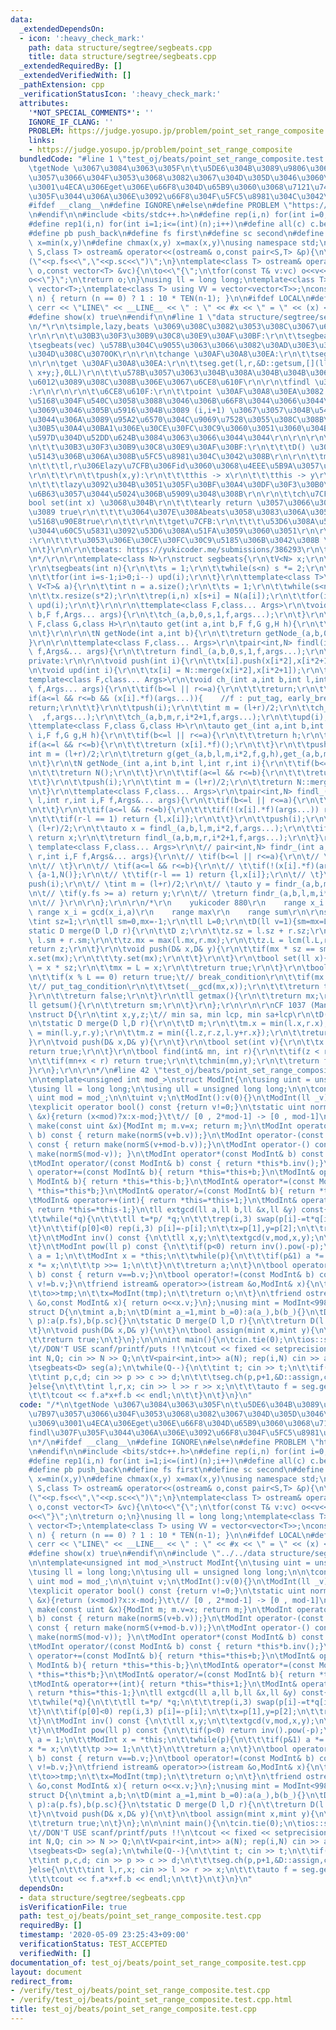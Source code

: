 ```yaml
---
data:
  _extendedDependsOn:
  - icon: ':heavy_check_mark:'
    path: data structure/segtree/segbeats.cpp
    title: data structure/segtree/segbeats.cpp
  _extendedRequiredBy: []
  _extendedVerifiedWith: []
  _pathExtension: cpp
  _verificationStatusIcon: ':heavy_check_mark:'
  attributes:
    '*NOT_SPECIAL_COMMENTS*': ''
    IGNORE_IF_CLANG: ''
    PROBLEM: https://judge.yosupo.jp/problem/point_set_range_composite
    links:
    - https://judge.yosupo.jp/problem/point_set_range_composite
  bundledCode: "#line 1 \"test_oj/beats/point_set_range_composite.test.cpp\"\n/*\n\
    \tgetNode \u3067\u3084\u3063\u305F\n\t\u5DE6\u304B\u3089\u9806\u306B\u8A08\u7B97\
    \u3057\u3066\u304F\u3053\u3068\u3082\u3067\u304D\u305D\u3046\u3060\u3051\u3069\
    \u3001\u4ECA\u306Eget\u306E\u66F8\u304D\u65B9\u3060\u3068\u7121\u7406\u3001findl\u307F\
    \u305F\u3044\u306A\u306E\u3092\u66F8\u304F\u5FC5\u8981\u304C\u3042\u308B\n*/\n\
    #ifdef __clang__\n#define IGNORE\n#else\n#define PROBLEM \"https://judge.yosupo.jp/problem/point_set_range_composite\"\
    \n#endif\n\n#include <bits/stdc++.h>\n#define rep(i,n) for(int i=0;i<(int)(n);i++)\n\
    #define rep1(i,n) for(int i=1;i<=(int)(n);i++)\n#define all(c) c.begin(),c.end()\n\
    #define pb push_back\n#define fs first\n#define sc second\n#define chmin(x,y)\
    \ x=min(x,y)\n#define chmax(x,y) x=max(x,y)\nusing namespace std;\ntemplate<class\
    \ S,class T> ostream& operator<<(ostream& o,const pair<S,T> &p){\n\treturn o<<\"\
    (\"<<p.fs<<\",\"<<p.sc<<\")\";\n}\ntemplate<class T> ostream& operator<<(ostream&\
    \ o,const vector<T> &vc){\n\to<<\"{\";\n\tfor(const T& v:vc) o<<v<<\",\";\n\t\
    o<<\"}\";\n\treturn o;\n}\nusing ll = long long;\ntemplate<class T> using V =\
    \ vector<T>;\ntemplate<class T> using VV = vector<vector<T>>;\nconstexpr ll TEN(int\
    \ n) { return (n == 0) ? 1 : 10 * TEN(n-1); }\n\n#ifdef LOCAL\n#define show(x)\
    \ cerr << \"LINE\" << __LINE__ << \" : \" << #x << \" = \" << (x) << endl\n#else\n\
    #define show(x) true\n#endif\n\n#line 1 \"data structure/segtree/segbeats.cpp\"\
    \n/*\r\n\tsimple,lazy,beats \u3069\u308C\u3082\u3053\u308C\u3067\u66F8\u3051\u308B\
    \r\n\r\n\t\u30B3\u30F3\u30B9\u30C8\u30E9\u30AF\u30BF:\r\n\t\tsegbeats(n)\r\n\t\
    \tsegbeats(vec) \u578B\u304C\u9055\u3063\u3066\u3082\u30AD\u30E3\u30B9\u30C8\u3067\
    \u304D\u308C\u3070OK\r\n\r\n\tchange \u30AF\u30A8\u30EA:\r\n\t\tseg.ch(l,r,&D::set,x)\r\
    \n\r\n\tget \u30AF\u30A8\u30EA:\r\n\t\tseg.get(l,r,&D::getsum,[](ll x,ll y){return\
    \ x+y;},0LL)\r\n\t\t\u578B\u3057\u3063\u304B\u308A\u304B\u304B\u306A\u3044\u3068\
    \u6012\u3089\u308C\u308B\u306E\u3067\u6CE8\u610F\r\n\r\n\tfindl \u30AF\u30A8\u30EA\
    :\r\n\r\n\r\n\t\u6CE8\u610F:\r\n\t\tpoint \u30AF\u30A8\u30EA\u3082 range \u3068\
    \u5168\u304F\u540C\u3058\u3088\u3046\u306B\u66F8\u3044\u3066\u3044\u3044\u3001\
    \u3069\u3046\u305B\u5916\u304B\u3089 (i,i+1) \u3067\u3057\u304B\u547C\u3070\u306A\
    \u3044\u306A\u3089\u95A2\u6570\u304C\u9069\u7528\u3055\u308C\u308B\u306E\u3082\
    \u30B5\u30A4\u30BA1\u306E\u30CE\u30FC\u30C9\u3060\u3051\u3060\u304B\u3089\u3001\
    \u597D\u304D\u52DD\u624B\u3084\u3063\u3066\u3044\u3044\r\n\r\n\r\n\tstruct D{\r\
    \n\t\t\u30B3\u30F3\u30B9\u30C8\u30E9\u30AF\u30BF:\r\n\t\t\tD() \u304C\u5358\u4F4D\
    \u5143\u306B\u306A\u308B\u5FC5\u8981\u304C\u3042\u308B\r\n\r\n\t\tmerge(l,r):\r\
    \n\t\t\tl,r\u306Elazy\u7CFB\u306Fid\u3060\u3068\u4EEE\u5B9A\u3057\u3066\u826F\u3044\
    \r\n\t\t\r\n\t\tpush(x,y):\r\n\t\t\tthis -> x\r\n\t\t\tthis -> y\r\n\t\t\tthis_lazy.clear()\r\
    \n\t\t\tlazy\u3092\u304B\u3051\u305F\u30BF\u30A4\u30DF\u30F3\u30B0\u3067val\u3092\
    \u6B63\u3057\u3044\u5024\u306B\u5909\u3048\u308B\r\n\r\n\t\tch\u7CFB:\r\n\t\t\t\
    bool set(int x) \u3068\u304B\r\n\t\t\tearly return \u3057\u3066\u3044\u3044\u306A\
    \u3089 true\r\n\t\t\t\u3064\u307E\u308Abeats\u3058\u3083\u306A\u3051\u308C\u3070\
    \u5168\u90E8true\r\n\t\t\r\n\t\tget\u7CFB:\r\n\t\t\t\u53D6\u308A\u51FA\u3057\u305F\
    \u3044\u60C5\u5831\u3092\u53D6\u308A\u51FA\u3059\u3060\u3051\r\n\r\n\t\tfind\u7CFB\
    :\r\n\t\t\t\u3053\u306E\u30CE\u30FC\u30C9\u5185\u306B\u3042\u308B \u2192 true\r\
    \n\t}\r\n\r\n\tbeats: https://yukicoder.me/submissions/386293\r\n\tfindl: https://codeforces.com/contest/1037/submission/61831108\r\
    \n*/\r\n\r\ntemplate<class N>\r\nstruct segbeats{\r\n\tV<N> x;\r\n\tint s;\r\n\
    \r\n\tsegbeats(int n){\r\n\t\ts = 1;\r\n\t\twhile(s<n) s *= 2;\r\n\t\tx.resize(s*2);\r\
    \n\t\tfor(int i=s-1;i>0;i--) upd(i);\r\n\t}\r\n\ttemplate<class T>\r\n\tsegbeats(const\
    \ V<T>& a){\r\n\t\tint n = a.size();\r\n\t\ts = 1;\r\n\t\twhile(s<n) s *= 2;\r\
    \n\t\tx.resize(s*2);\r\n\t\trep(i,n) x[s+i] = N(a[i]);\r\n\t\tfor(int i=s-1;i>0;i--)\
    \ upd(i);\r\n\t}\r\n\r\n\ttemplate<class F,class... Args>\r\n\tvoid ch(int a,int\
    \ b,F f,Args... args){\r\n\t\tch_(a,b,0,s,1,f,args...);\r\n\t}\r\n\r\n\ttemplate<class\
    \ F,class G,class H>\r\n\tauto get(int a,int b,F f,G g,H h){\r\n\t\treturn get_(a,b,0,s,1,f,g,h);\r\
    \n\t}\r\n\r\n\tN getNode(int a,int b){\r\n\t\treturn getNode_(a,b,0,s,1);\r\n\t\
    }\r\n\r\n\ttemplate<class F,class... Args>\r\n\tpair<int,N> findl(int a,int b,F\
    \ f,Args&... args){\r\n\t\treturn findl_(a,b,0,s,1,f,args...);\r\n\t}\r\n\r\n\t\
    private:\r\n\r\n\tvoid push(int i){\r\n\t\tx[i].push(x[i*2],x[i*2+1]);\r\n\t}\r\
    \n\tvoid upd(int i){\r\n\t\tx[i] = N::merge(x[i*2],x[i*2+1]);\r\n\t}\r\n\r\n\t\
    template<class F,class... Args>\r\n\tvoid ch_(int a,int b,int l,int r,int i,F\
    \ f,Args... args){\r\n\t\tif(b<=l || r<=a){\r\n\t\t\treturn;\r\n\t\t}\r\n\t\t\
    if(a<=l && r<=b && (x[i].*f)(args...)){    //f : put_tag, early_break\r\n\t\t\t\
    return;\r\n\t\t}\r\n\t\tpush(i);\r\n\t\tint m = (l+r)/2;\r\n\t\tch_(a,b,l,m,i*2\
    \  ,f,args...);\r\n\t\tch_(a,b,m,r,i*2+1,f,args...);\r\n\t\tupd(i);\r\n\t}\r\n\
    \ttemplate<class F,class G,class H>\r\n\tauto get_(int a,int b,int l,int r,int\
    \ i,F f,G g,H h){\r\n\t\tif(b<=l || r<=a){\r\n\t\t\treturn h;\r\n\t\t}\r\n\t\t\
    if(a<=l && r<=b){\r\n\t\t\treturn (x[i].*f)();\r\n\t\t}\r\n\t\tpush(i);\r\n\t\t\
    int m = (l+r)/2;\r\n\t\treturn g(get_(a,b,l,m,i*2,f,g,h),get_(a,b,m,r,i*2+1,f,g,h));\r\
    \n\t}\r\n\tN getNode_(int a,int b,int l,int r,int i){\r\n\t\tif(b<=l || r<=a){\r\
    \n\t\t\treturn N();\r\n\t\t}\r\n\t\tif(a<=l && r<=b){\r\n\t\t\treturn x[i];\r\n\
    \t\t}\r\n\t\tpush(i);\r\n\t\tint m = (l+r)/2;\r\n\t\treturn N::merge(getNode_(a,b,l,m,i*2),getNode_(a,b,m,r,i*2+1));\r\
    \n\t}\r\n\ttemplate<class F,class... Args>\r\n\tpair<int,N> findl_(int a,int b,int\
    \ l,int r,int i,F f,Args&... args){\r\n\t\tif(b<=l || r<=a){\r\n\t\t\treturn {b,N()};\r\
    \n\t\t}\r\n\t\tif(a<=l && r<=b){\r\n\t\t\tif(!(x[i].*f)(args...)) return {b,N()};\r\
    \n\t\t\tif(r-l == 1) return {l,x[i]};\r\n\t\t}\r\n\t\tpush(i);\r\n\t\tint m =\
    \ (l+r)/2;\r\n\t\tauto x = findl_(a,b,l,m,i*2,f,args...);\r\n\t\tif(x.fs < b)\
    \ return x;\r\n\t\treturn findl_(a,b,m,r,i*2+1,f,args...);\r\n\t}\r\n\r\n\t//\
    \ template<class F,class... Args>\r\n\t// pair<int,N> findr_(int a,int b,int l,int\
    \ r,int i,F f,Args&... args){\r\n\t// \tif(b<=l || r<=a){\r\n\t// \t\treturn {a-1,N()};\r\
    \n\t// \t}\r\n\t// \tif(a<=l && r<=b){\r\n\t// \t\tif(!(x[i].*f)(args...)) return\
    \ {a-1,N()};\r\n\t// \t\tif(r-l == 1) return {l,x[i]};\r\n\t// \t}\r\n\t// \t\
    push(i);\r\n\t// \tint m = (l+r)/2;\r\n\t// \tauto y = findr_(a,b,m,r,i*2+1,f,args...);\r\
    \n\t// \tif(y.fs >= a) return y;\r\n\t// \treturn findr_(a,b,l,m,i*2,f,args...);\r\
    \n\t// }\r\n\r\n};\r\n\r\n/*\r\n    yukicoder 880\r\n    range x_i = a\r\n   \
    \ range x_i = gcd(x_i,a)\r\n    range max\r\n    range sum\r\n\r\nstruct D{\r\n\
    \tint sz=1;\r\n\tll sm=0,mx=-1;\r\n\tll L=0;\r\n\tD(ll v=1){sm=mx=L=v;}\r\n\t\
    static D merge(D l,D r){\r\n\t\tD z;\r\n\t\tz.sz = l.sz + r.sz;\r\n\t\tz.sm =\
    \ l.sm + r.sm;\r\n\t\tz.mx = max(l.mx,r.mx);\r\n\t\tz.L = lcm(l.L,r.L);\r\n\t\t\
    return z;\r\n\t}\r\n\tvoid push(D& x,D& y){\r\n\t\tif(mx * sz == sm){\r\n\t\t\t\
    x.set(mx);\r\n\t\t\ty.set(mx);\r\n\t\t}\r\n\t}\r\n\tbool set(ll x){\r\n\t\tsm\
    \ = x * sz;\r\n\t\tmx = L = x;\r\n\t\treturn true;\r\n\t}\r\n\tbool gcd(ll x){\r\
    \n\t\tif(x % L == 0) return true;\t// break_condition\r\n\t\tif(mx * sz == sm){\t\
    \t// put_tag_condition\r\n\t\t\tset(__gcd(mx,x));\r\n\t\t\treturn true;\r\n\t\t\
    }\r\n\t\treturn false;\r\n\t}\r\n\tll getmax(){\r\n\t\treturn mx;\r\n\t}\r\n\t\
    ll getsum(){\r\n\t\treturn sm;\r\n\t}\r\n};\r\n\r\n\r\nCF 1037 (Manthan 18) H\r\
    \nstruct D{\r\n\tint x,y,z;\t// min sa, min lcp, min sa+lcp\r\n\tD(int l=inf):x(inf),y(l),z(inf){}\r\
    \n\tstatic D merge(D l,D r){\r\n\t\tD m;\r\n\t\tm.x = min(l.x,r.x);\r\n\t\tm.y\
    \ = min(l.y,r.y);\r\n\t\tm.z = min({l.z,r.z,l.y+r.x});\r\n\t\treturn m;\r\n\t\
    }\r\n\tvoid push(D& x,D& y){\r\n\t}\r\n\tbool set(int v){\r\n\t\tx = v;\r\n\t\t\
    return true;\r\n\t}\r\n\tbool find(int& mn, int r){\r\n\t\tif(z < r) return true;\r\
    \n\t\tif(mn+x < r) return true;\r\n\t\tchmin(mn,y);\r\n\t\treturn false;\r\n\t\
    }\r\n};\r\n\r\n*/\n#line 42 \"test_oj/beats/point_set_range_composite.test.cpp\"\
    \n\ntemplate<unsigned int mod_>\nstruct ModInt{\n\tusing uint = unsigned int;\n\
    \tusing ll = long long;\n\tusing ull = unsigned long long;\n\n\tconstexpr static\
    \ uint mod = mod_;\n\n\tuint v;\n\tModInt():v(0){}\n\tModInt(ll _v):v(normS(_v%mod+mod)){}\n\
    \texplicit operator bool() const {return v!=0;}\n\tstatic uint normS(const uint\
    \ &x){return (x<mod)?x:x-mod;}\t\t// [0 , 2*mod-1] -> [0 , mod-1]\n\tstatic ModInt\
    \ make(const uint &x){ModInt m; m.v=x; return m;}\n\tModInt operator+(const ModInt&\
    \ b) const { return make(normS(v+b.v));}\n\tModInt operator-(const ModInt& b)\
    \ const { return make(normS(v+mod-b.v));}\n\tModInt operator-() const { return\
    \ make(normS(mod-v)); }\n\tModInt operator*(const ModInt& b) const { return make((ull)v*b.v%mod);}\n\
    \tModInt operator/(const ModInt& b) const { return *this*b.inv();}\n\tModInt&\
    \ operator+=(const ModInt& b){ return *this=*this+b;}\n\tModInt& operator-=(const\
    \ ModInt& b){ return *this=*this-b;}\n\tModInt& operator*=(const ModInt& b){ return\
    \ *this=*this*b;}\n\tModInt& operator/=(const ModInt& b){ return *this=*this/b;}\n\
    \tModInt& operator++(int){ return *this=*this+1;}\n\tModInt& operator--(int){\
    \ return *this=*this-1;}\n\tll extgcd(ll a,ll b,ll &x,ll &y) const{\n\t\tll p[]={a,1,0},q[]={b,0,1};\n\
    \t\twhile(*q){\n\t\t\tll t=*p/ *q;\n\t\t\trep(i,3) swap(p[i]-=t*q[i],q[i]);\n\t\
    \t}\n\t\tif(p[0]<0) rep(i,3) p[i]=-p[i];\n\t\tx=p[1],y=p[2];\n\t\treturn p[0];\n\
    \t}\n\tModInt inv() const {\n\t\tll x,y;\n\t\textgcd(v,mod,x,y);\n\t\treturn make(normS(x+mod));\n\
    \t}\n\tModInt pow(ll p) const {\n\t\tif(p<0) return inv().pow(-p);\n\t\tModInt\
    \ a = 1;\n\t\tModInt x = *this;\n\t\twhile(p){\n\t\t\tif(p&1) a *= x;\n\t\t\t\
    x *= x;\n\t\t\tp >>= 1;\n\t\t}\n\t\treturn a;\n\t}\n\tbool operator==(const ModInt&\
    \ b) const { return v==b.v;}\n\tbool operator!=(const ModInt& b) const { return\
    \ v!=b.v;}\n\tfriend istream& operator>>(istream &o,ModInt& x){\n\t\tll tmp;\n\
    \t\to>>tmp;\n\t\tx=ModInt(tmp);\n\t\treturn o;\n\t}\n\tfriend ostream& operator<<(ostream\
    \ &o,const ModInt& x){ return o<<x.v;}\n};\nusing mint = ModInt<998244353>;\n\n\
    struct D{\n\tmint a,b;\n\tD(mint a_=1,mint b_=0):a(a_),b(b_){}\n\tD(pair<int,int>\
    \ p):a(p.fs),b(p.sc){}\n\tstatic D merge(D l,D r){\n\t\treturn D(l.a*r.a,l.b*r.a+r.b);\n\
    \t}\n\tvoid push(D& x,D& y){\n\t}\n\tbool assign(mint x,mint y){\n\t\ta=x,b=y;\n\
    \t\treturn true;\n\t}\n};\n\n\nint main(){\n\tcin.tie(0);\n\tios::sync_with_stdio(false);\t\
    \t//DON'T USE scanf/printf/puts !!\n\tcout << fixed << setprecision(20);\n\n\t\
    int N,Q; cin >> N >> Q;\n\tV<pair<int,int>> a(N); rep(i,N) cin >> a[i].fs >> a[i].sc;\n\
    \tsegbeats<D> seg(a);\n\twhile(Q--){\n\t\tint t; cin >> t;\n\t\tif(t == 0){\n\t\
    \t\tint p,c,d; cin >> p >> c >> d;\n\t\t\tseg.ch(p,p+1,&D::assign,c,d);\n\t\t\
    }else{\n\t\t\tint l,r,x; cin >> l >> r >> x;\n\t\t\tauto f = seg.getNode(l,r);\n\
    \t\t\tcout << f.a*x+f.b << endl;\n\t\t}\n\t}\n}\n"
  code: "/*\n\tgetNode \u3067\u3084\u3063\u305F\n\t\u5DE6\u304B\u3089\u9806\u306B\u8A08\
    \u7B97\u3057\u3066\u304F\u3053\u3068\u3082\u3067\u304D\u305D\u3046\u3060\u3051\
    \u3069\u3001\u4ECA\u306Eget\u306E\u66F8\u304D\u65B9\u3060\u3068\u7121\u7406\u3001\
    findl\u307F\u305F\u3044\u306A\u306E\u3092\u66F8\u304F\u5FC5\u8981\u304C\u3042\u308B\
    \n*/\n#ifdef __clang__\n#define IGNORE\n#else\n#define PROBLEM \"https://judge.yosupo.jp/problem/point_set_range_composite\"\
    \n#endif\n\n#include <bits/stdc++.h>\n#define rep(i,n) for(int i=0;i<(int)(n);i++)\n\
    #define rep1(i,n) for(int i=1;i<=(int)(n);i++)\n#define all(c) c.begin(),c.end()\n\
    #define pb push_back\n#define fs first\n#define sc second\n#define chmin(x,y)\
    \ x=min(x,y)\n#define chmax(x,y) x=max(x,y)\nusing namespace std;\ntemplate<class\
    \ S,class T> ostream& operator<<(ostream& o,const pair<S,T> &p){\n\treturn o<<\"\
    (\"<<p.fs<<\",\"<<p.sc<<\")\";\n}\ntemplate<class T> ostream& operator<<(ostream&\
    \ o,const vector<T> &vc){\n\to<<\"{\";\n\tfor(const T& v:vc) o<<v<<\",\";\n\t\
    o<<\"}\";\n\treturn o;\n}\nusing ll = long long;\ntemplate<class T> using V =\
    \ vector<T>;\ntemplate<class T> using VV = vector<vector<T>>;\nconstexpr ll TEN(int\
    \ n) { return (n == 0) ? 1 : 10 * TEN(n-1); }\n\n#ifdef LOCAL\n#define show(x)\
    \ cerr << \"LINE\" << __LINE__ << \" : \" << #x << \" = \" << (x) << endl\n#else\n\
    #define show(x) true\n#endif\n\n#include \"../../data structure/segtree/segbeats.cpp\"\
    \n\ntemplate<unsigned int mod_>\nstruct ModInt{\n\tusing uint = unsigned int;\n\
    \tusing ll = long long;\n\tusing ull = unsigned long long;\n\n\tconstexpr static\
    \ uint mod = mod_;\n\n\tuint v;\n\tModInt():v(0){}\n\tModInt(ll _v):v(normS(_v%mod+mod)){}\n\
    \texplicit operator bool() const {return v!=0;}\n\tstatic uint normS(const uint\
    \ &x){return (x<mod)?x:x-mod;}\t\t// [0 , 2*mod-1] -> [0 , mod-1]\n\tstatic ModInt\
    \ make(const uint &x){ModInt m; m.v=x; return m;}\n\tModInt operator+(const ModInt&\
    \ b) const { return make(normS(v+b.v));}\n\tModInt operator-(const ModInt& b)\
    \ const { return make(normS(v+mod-b.v));}\n\tModInt operator-() const { return\
    \ make(normS(mod-v)); }\n\tModInt operator*(const ModInt& b) const { return make((ull)v*b.v%mod);}\n\
    \tModInt operator/(const ModInt& b) const { return *this*b.inv();}\n\tModInt&\
    \ operator+=(const ModInt& b){ return *this=*this+b;}\n\tModInt& operator-=(const\
    \ ModInt& b){ return *this=*this-b;}\n\tModInt& operator*=(const ModInt& b){ return\
    \ *this=*this*b;}\n\tModInt& operator/=(const ModInt& b){ return *this=*this/b;}\n\
    \tModInt& operator++(int){ return *this=*this+1;}\n\tModInt& operator--(int){\
    \ return *this=*this-1;}\n\tll extgcd(ll a,ll b,ll &x,ll &y) const{\n\t\tll p[]={a,1,0},q[]={b,0,1};\n\
    \t\twhile(*q){\n\t\t\tll t=*p/ *q;\n\t\t\trep(i,3) swap(p[i]-=t*q[i],q[i]);\n\t\
    \t}\n\t\tif(p[0]<0) rep(i,3) p[i]=-p[i];\n\t\tx=p[1],y=p[2];\n\t\treturn p[0];\n\
    \t}\n\tModInt inv() const {\n\t\tll x,y;\n\t\textgcd(v,mod,x,y);\n\t\treturn make(normS(x+mod));\n\
    \t}\n\tModInt pow(ll p) const {\n\t\tif(p<0) return inv().pow(-p);\n\t\tModInt\
    \ a = 1;\n\t\tModInt x = *this;\n\t\twhile(p){\n\t\t\tif(p&1) a *= x;\n\t\t\t\
    x *= x;\n\t\t\tp >>= 1;\n\t\t}\n\t\treturn a;\n\t}\n\tbool operator==(const ModInt&\
    \ b) const { return v==b.v;}\n\tbool operator!=(const ModInt& b) const { return\
    \ v!=b.v;}\n\tfriend istream& operator>>(istream &o,ModInt& x){\n\t\tll tmp;\n\
    \t\to>>tmp;\n\t\tx=ModInt(tmp);\n\t\treturn o;\n\t}\n\tfriend ostream& operator<<(ostream\
    \ &o,const ModInt& x){ return o<<x.v;}\n};\nusing mint = ModInt<998244353>;\n\n\
    struct D{\n\tmint a,b;\n\tD(mint a_=1,mint b_=0):a(a_),b(b_){}\n\tD(pair<int,int>\
    \ p):a(p.fs),b(p.sc){}\n\tstatic D merge(D l,D r){\n\t\treturn D(l.a*r.a,l.b*r.a+r.b);\n\
    \t}\n\tvoid push(D& x,D& y){\n\t}\n\tbool assign(mint x,mint y){\n\t\ta=x,b=y;\n\
    \t\treturn true;\n\t}\n};\n\n\nint main(){\n\tcin.tie(0);\n\tios::sync_with_stdio(false);\t\
    \t//DON'T USE scanf/printf/puts !!\n\tcout << fixed << setprecision(20);\n\n\t\
    int N,Q; cin >> N >> Q;\n\tV<pair<int,int>> a(N); rep(i,N) cin >> a[i].fs >> a[i].sc;\n\
    \tsegbeats<D> seg(a);\n\twhile(Q--){\n\t\tint t; cin >> t;\n\t\tif(t == 0){\n\t\
    \t\tint p,c,d; cin >> p >> c >> d;\n\t\t\tseg.ch(p,p+1,&D::assign,c,d);\n\t\t\
    }else{\n\t\t\tint l,r,x; cin >> l >> r >> x;\n\t\t\tauto f = seg.getNode(l,r);\n\
    \t\t\tcout << f.a*x+f.b << endl;\n\t\t}\n\t}\n}\n"
  dependsOn:
  - data structure/segtree/segbeats.cpp
  isVerificationFile: true
  path: test_oj/beats/point_set_range_composite.test.cpp
  requiredBy: []
  timestamp: '2020-05-09 23:25:43+09:00'
  verificationStatus: TEST_ACCEPTED
  verifiedWith: []
documentation_of: test_oj/beats/point_set_range_composite.test.cpp
layout: document
redirect_from:
- /verify/test_oj/beats/point_set_range_composite.test.cpp
- /verify/test_oj/beats/point_set_range_composite.test.cpp.html
title: test_oj/beats/point_set_range_composite.test.cpp
---
```

